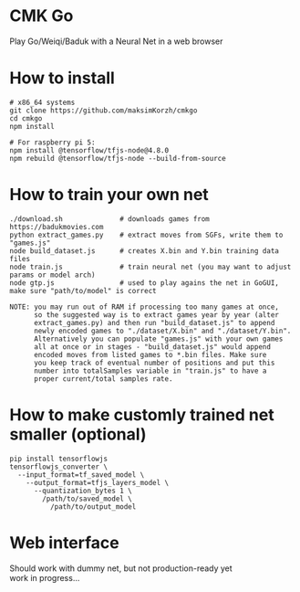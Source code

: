 # CMK Go
Play Go/Weiqi/Baduk with a Neural Net in a web browser

# How to install
    # x86_64 systems
    git clone https://github.com/maksimKorzh/cmkgo
    cd cmkgo
    npm install
    
    # For raspberry pi 5:
    npm install @tensorflow/tfjs-node@4.8.0
    npm rebuild @tensorflow/tfjs-node --build-from-source

# How to train your own net
    ./download.sh              # downloads games from https://badukmovies.com
    python extract_games.py    # extract moves from SGFs, write them to "games.js"
    node build_dataset.js      # creates X.bin and Y.bin training data files
    node train.js              # train neural net (you may want to adjust params or model arch)
    node gtp.js                # used to play agains the net in GoGUI, make sure "path/to/model" is correct

    NOTE: you may run out of RAM if processing too many games at once,
          so the suggested way is to extract games year by year (alter
          extract_games.py) and then run "build_dataset.js" to append
          newly encoded games to "./dataset/X.bin" and "./dataset/Y.bin".
          Alternatively you can populate "games.js" with your own games
          all at once or in stages - "build_dataset.js" would append
          encoded moves from listed games to *.bin files. Make sure
          you keep track of eventual number of positions and put this
          number into totalSamples variable in "train.js" to have a
          proper current/total samples rate.

# How to make customly trained net smaller (optional)
    pip install tensorflowjs
    tensorflowjs_converter \
      --input_format=tf_saved_model \
        --output_format=tfjs_layers_model \
          --quantization_bytes 1 \
            /path/to/saved_model \
              /path/to/output_model

# Web interface
Should work with dummy net, but not production-ready yet<br>
work in progress...
